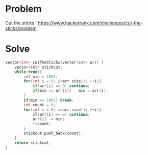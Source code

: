 # Problem
Cut the sticks '
https://www.hackerrank.com/challenges/cut-the-sticks/problem

# Solve
```c++
vector<int> cutTheSticks(vector<int> arr) {
    vector<int> stickcut;
    while(true){
        int min = 1001;
        for(int i = 0; i<arr.size(); ++i){
            if(arr[i] == 0) continue;
            if(min >= arr[i])   min = arr[i];
        }
        if(min == 1001) break;
        int count = 0;
        for(int i = 0; i<arr.size(); ++i){
            if(arr[i] == 0) continue;
            arr[i] -= min;
            ++count;
        }
        stickcut.push_back(count);
    }
    return stickcut;
}
```
